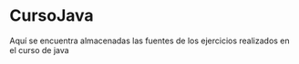 # CursoJava
Aquí se encuentra almacenadas las fuentes de los ejercicios realizados en el curso de java
